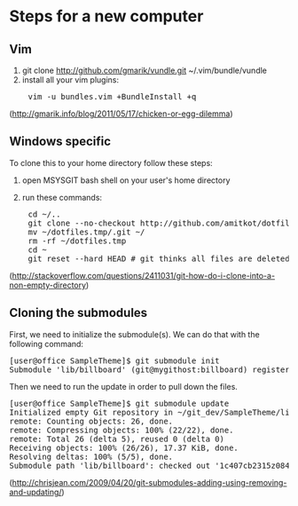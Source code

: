 Steps for a new computer
========================

Vim
---
1. git clone http://github.com/gmarik/vundle.git ~/.vim/bundle/vundle
2. install all your vim plugins:
<pre>
    vim -u bundles.vim +BundleInstall +q
</pre>
(http://gmarik.info/blog/2011/05/17/chicken-or-egg-dilemma)



Windows specific
----------------
To clone this to your home directory follow these steps:

1. open MSYSGIT bash shell on your user's home directory

2. run these commands:

<pre>
    cd ~/..
    git clone --no-checkout http://github.com/amitkot/dotfiles ~/dotfiles.tmp # might want --no-hardlinks for cloning local repo
    mv ~/dotfiles.tmp/.git ~/
    rm -rf ~/dotfiles.tmp
    cd ~
    git reset --hard HEAD # git thinks all files are deleted, this reverses that behaviour
</pre>
(http://stackoverflow.com/questions/2411031/git-how-do-i-clone-into-a-non-empty-directory)



Cloning the submodules
----------------------
First, we need to initialize the submodule(s). We can do that with the following command:

<pre>
[user@office SampleTheme]$ git submodule init
Submodule 'lib/billboard' (git@mygithost:billboard) registered for path 'lib/billboard'
</pre>

Then we need to run the update in order to pull down the files.
<pre>
[user@office SampleTheme]$ git submodule update
Initialized empty Git repository in ~/git_dev/SampleTheme/lib/billboard/.git/
remote: Counting objects: 26, done.
remote: Compressing objects: 100% (22/22), done.
remote: Total 26 (delta 5), reused 0 (delta 0)
Receiving objects: 100% (26/26), 17.37 KiB, done.
Resolving deltas: 100% (5/5), done.
Submodule path 'lib/billboard': checked out '1c407cb2315z0847facb57d79d680f88ca004332'
</pre>
(http://chrisjean.com/2009/04/20/git-submodules-adding-using-removing-and-updating/)